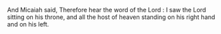 And Micaiah said, Therefore hear the word of the Lord : I saw the Lord sitting on his throne, and all the host of heaven standing on his right hand and on his left.
